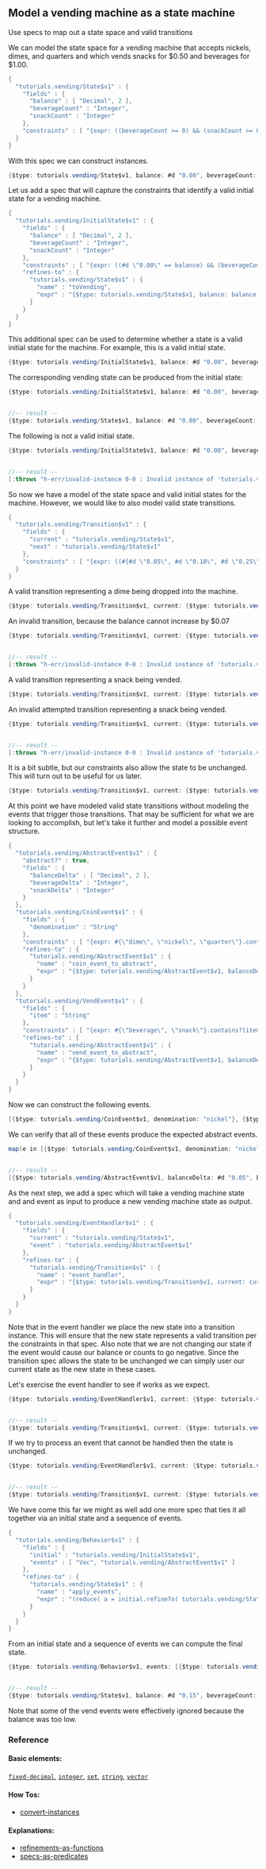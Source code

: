 <!---
  This markdown file was generated. Do not edit.
  -->

## Model a vending machine as a state machine

Use specs to map out a state space and valid transitions

We can model the state space for a vending machine that accepts nickels, dimes, and quarters and which vends  snacks for $0.50 and beverages for $1.00.

```java
{
  "tutorials.vending/State$v1" : {
    "fields" : {
      "balance" : [ "Decimal", 2 ],
      "beverageCount" : "Integer",
      "snackCount" : "Integer"
    },
    "constraints" : [ "{expr: ((beverageCount >= 0) && (snackCount >= 0)), name: \"counts_not_negative\"}", "{expr: ((beverageCount <= 20) && (snackCount <= 20)), name: \"counts_below_capacity\"}", "{expr: (balance >= #d \"0.00\"), name: \"balance_not_negative\"}" ]
  }
}
```

With this spec we can construct instances.

```java
{$type: tutorials.vending/State$v1, balance: #d "0.00", beverageCount: 10, snackCount: 15}
```

Let us add a spec that will capture the constraints that identify a valid initial state for a vending machine.

```java
{
  "tutorials.vending/InitialState$v1" : {
    "fields" : {
      "balance" : [ "Decimal", 2 ],
      "beverageCount" : "Integer",
      "snackCount" : "Integer"
    },
    "constraints" : [ "{expr: ((#d \"0.00\" == balance) && (beverageCount > 0) && (snackCount > 0)), name: \"initial_state\"}" ],
    "refines-to" : {
      "tutorials.vending/State$v1" : {
        "name" : "toVending",
        "expr" : "{$type: tutorials.vending/State$v1, balance: balance, beverageCount: beverageCount, snackCount: snackCount}"
      }
    }
  }
}
```

This additional spec can be used to determine whether a state is a valid initial state for the machine. For example, this is a valid initial state.

```java
{$type: tutorials.vending/InitialState$v1, balance: #d "0.00", beverageCount: 10, snackCount: 15}
```

The corresponding vending state can be produced from the initial state:

```java
{$type: tutorials.vending/InitialState$v1, balance: #d "0.00", beverageCount: 10, snackCount: 15}.refineTo( tutorials.vending/State$v1 )


//-- result --
{$type: tutorials.vending/State$v1, balance: #d "0.00", beverageCount: 10, snackCount: 15}
```

The following is not a valid initial state.

```java
{$type: tutorials.vending/InitialState$v1, balance: #d "0.00", beverageCount: 0, snackCount: 15}


//-- result --
[:throws "h-err/invalid-instance 0-0 : Invalid instance of 'tutorials.vending/InitialState$v1', violates constraints \"tutorials.vending/InitialState$v1/initial_state\""]
```

So now we have a model of the state space and valid initial states for the machine. However, we would like to also model valid state transitions.

```java
{
  "tutorials.vending/Transition$v1" : {
    "fields" : {
      "current" : "tutorials.vending/State$v1",
      "next" : "tutorials.vending/State$v1"
    },
    "constraints" : [ "{expr: ((#{#d \"0.05\", #d \"0.10\", #d \"0.25\"}.contains?((next.balance - current.balance)) && (next.beverageCount == current.beverageCount) && (next.snackCount == current.snackCount)) || ((#d \"0.50\" == (current.balance - next.balance)) && (next.beverageCount == current.beverageCount) && (next.snackCount == (current.snackCount - 1))) || ((#d \"1.00\" == (current.balance - next.balance)) && (next.beverageCount == (current.beverageCount - 1)) && (next.snackCount == current.snackCount)) || (current == next)), name: \"state_transitions\"}" ]
  }
}
```

A valid transition representing a dime being dropped into the machine.

```java
{$type: tutorials.vending/Transition$v1, current: {$type: tutorials.vending/State$v1, balance: #d "0.00", beverageCount: 10, snackCount: 15}, next: {$type: tutorials.vending/State$v1, balance: #d "0.10", beverageCount: 10, snackCount: 15}}
```

An invalid transition, because the balance cannot increase by $0.07

```java
{$type: tutorials.vending/Transition$v1, current: {$type: tutorials.vending/State$v1, balance: #d "0.00", beverageCount: 10, snackCount: 15}, next: {$type: tutorials.vending/State$v1, balance: #d "0.07", beverageCount: 10, snackCount: 15}}


//-- result --
[:throws "h-err/invalid-instance 0-0 : Invalid instance of 'tutorials.vending/Transition$v1', violates constraints \"tutorials.vending/Transition$v1/state_transitions\""]
```

A valid transition representing a snack being vended.

```java
{$type: tutorials.vending/Transition$v1, current: {$type: tutorials.vending/State$v1, balance: #d "0.75", beverageCount: 10, snackCount: 15}, next: {$type: tutorials.vending/State$v1, balance: #d "0.25", beverageCount: 10, snackCount: 14}}
```

An invalid attempted transition representing a snack being vended.

```java
{$type: tutorials.vending/Transition$v1, current: {$type: tutorials.vending/State$v1, balance: #d "0.75", beverageCount: 10, snackCount: 15}, next: {$type: tutorials.vending/State$v1, balance: #d "0.25", beverageCount: 9, snackCount: 14}}


//-- result --
[:throws "h-err/invalid-instance 0-0 : Invalid instance of 'tutorials.vending/Transition$v1', violates constraints \"tutorials.vending/Transition$v1/state_transitions\""]
```

It is a bit subtle, but our constraints also allow the state to be unchanged. This will turn out to be useful for us later.

```java
{$type: tutorials.vending/Transition$v1, current: {$type: tutorials.vending/State$v1, balance: #d "0.00", beverageCount: 10, snackCount: 15}, next: {$type: tutorials.vending/State$v1, balance: #d "0.00", beverageCount: 10, snackCount: 15}}
```

At this point we have modeled valid state transitions without modeling the events that trigger those transitions. That may be sufficient for what we are looking to accomplish, but let's take it further and model a possible event structure.

```java
{
  "tutorials.vending/AbstractEvent$v1" : {
    "abstract?" : true,
    "fields" : {
      "balanceDelta" : [ "Decimal", 2 ],
      "beverageDelta" : "Integer",
      "snackDelta" : "Integer"
    }
  },
  "tutorials.vending/CoinEvent$v1" : {
    "fields" : {
      "denomination" : "String"
    },
    "constraints" : [ "{expr: #{\"dime\", \"nickel\", \"quarter\"}.contains?(denomination), name: \"valid_coin\"}" ],
    "refines-to" : {
      "tutorials.vending/AbstractEvent$v1" : {
        "name" : "coin_event_to_abstract",
        "expr" : "{$type: tutorials.vending/AbstractEvent$v1, balanceDelta: (if((\"nickel\" == denomination)) {#d \"0.05\"} else {(if((\"dime\" == denomination)) {#d \"0.10\"} else {#d \"0.25\"})}), beverageDelta: 0, snackDelta: 0}"
      }
    }
  },
  "tutorials.vending/VendEvent$v1" : {
    "fields" : {
      "item" : "String"
    },
    "constraints" : [ "{expr: #{\"beverage\", \"snack\"}.contains?(item), name: \"valid_item\"}" ],
    "refines-to" : {
      "tutorials.vending/AbstractEvent$v1" : {
        "name" : "vend_event_to_abstract",
        "expr" : "{$type: tutorials.vending/AbstractEvent$v1, balanceDelta: (if((\"snack\" == item)) {#d \"-0.50\"} else {#d \"-1.00\"}), beverageDelta: (if((\"snack\" == item)) {0} else {-1}), snackDelta: (if((\"snack\" == item)) {-1} else {0})}"
      }
    }
  }
}
```

Now we can construct the following events.

```java
[{$type: tutorials.vending/CoinEvent$v1, denomination: "nickel"}, {$type: tutorials.vending/CoinEvent$v1, denomination: "dime"}, {$type: tutorials.vending/CoinEvent$v1, denomination: "quarter"}, {$type: tutorials.vending/VendEvent$v1, item: "snack"}, {$type: tutorials.vending/VendEvent$v1, item: "beverage"}]
```

We can verify that all of these events produce the expected abstract events.

```java
map(e in [{$type: tutorials.vending/CoinEvent$v1, denomination: "nickel"}, {$type: tutorials.vending/CoinEvent$v1, denomination: "dime"}, {$type: tutorials.vending/CoinEvent$v1, denomination: "quarter"}, {$type: tutorials.vending/VendEvent$v1, item: "snack"}, {$type: tutorials.vending/VendEvent$v1, item: "beverage"}])e.refineTo( tutorials.vending/AbstractEvent$v1 )


//-- result --
[{$type: tutorials.vending/AbstractEvent$v1, balanceDelta: #d "0.05", beverageDelta: 0, snackDelta: 0}, {$type: tutorials.vending/AbstractEvent$v1, balanceDelta: #d "0.10", beverageDelta: 0, snackDelta: 0}, {$type: tutorials.vending/AbstractEvent$v1, balanceDelta: #d "0.25", beverageDelta: 0, snackDelta: 0}, {$type: tutorials.vending/AbstractEvent$v1, balanceDelta: #d "-0.50", beverageDelta: 0, snackDelta: -1}, {$type: tutorials.vending/AbstractEvent$v1, balanceDelta: #d "-1.00", beverageDelta: -1, snackDelta: 0}]
```

As the next step, we add a spec which will take a vending machine state and and event as input to produce a new vending machine state as output.

```java
{
  "tutorials.vending/EventHandler$v1" : {
    "fields" : {
      "current" : "tutorials.vending/State$v1",
      "event" : "tutorials.vending/AbstractEvent$v1"
    },
    "refines-to" : {
      "tutorials.vending/Transition$v1" : {
        "name" : "event_handler",
        "expr" : "{$type: tutorials.vending/Transition$v1, current: current, next: ({ ae = event.refineTo( tutorials.vending/AbstractEvent$v1 ); newBalance = (current.balance + ae.balanceDelta); newBeverageCount = (current.beverageCount + ae.beverageDelta); newSnackCount = (current.snackCount + ae.snackDelta); (if(((newBalance >= #d \"0.00\") && (newBeverageCount >= 0) && (newSnackCount >= 0))) {{$type: tutorials.vending/State$v1, balance: newBalance, beverageCount: newBeverageCount, snackCount: newSnackCount}} else {current}) })}"
      }
    }
  }
}
```

Note that in the event handler we place the new state into a transition instance. This will ensure that the new state represents a valid transition per the constraints in that spec. Also note that we are not changing our state if the event would cause our balance or counts to go negative. Since the transition spec allows the state to be unchanged we can simply user our current state as the new state in these cases.

Let's exercise the event handler to see if works as we expect.

```java
{$type: tutorials.vending/EventHandler$v1, current: {$type: tutorials.vending/State$v1, balance: #d "0.10", beverageCount: 5, snackCount: 6}, event: {$type: tutorials.vending/CoinEvent$v1, denomination: "quarter"}}.refineTo( tutorials.vending/Transition$v1 )


//-- result --
{$type: tutorials.vending/Transition$v1, current: {$type: tutorials.vending/State$v1, balance: #d "0.10", beverageCount: 5, snackCount: 6}, next: {$type: tutorials.vending/State$v1, balance: #d "0.35", beverageCount: 5, snackCount: 6}}
```

If we try to process an event that cannot be handled then the state is unchanged.

```java
{$type: tutorials.vending/EventHandler$v1, current: {$type: tutorials.vending/State$v1, balance: #d "0.10", beverageCount: 5, snackCount: 6}, event: {$type: tutorials.vending/VendEvent$v1, item: "snack"}}.refineTo( tutorials.vending/Transition$v1 )


//-- result --
{$type: tutorials.vending/Transition$v1, current: {$type: tutorials.vending/State$v1, balance: #d "0.10", beverageCount: 5, snackCount: 6}, next: {$type: tutorials.vending/State$v1, balance: #d "0.10", beverageCount: 5, snackCount: 6}}
```

We have come this far we might as well add one more spec that ties it all together via an initial state and a sequence of events.

```java
{
  "tutorials.vending/Behavior$v1" : {
    "fields" : {
      "initial" : "tutorials.vending/InitialState$v1",
      "events" : [ "Vec", "tutorials.vending/AbstractEvent$v1" ]
    },
    "refines-to" : {
      "tutorials.vending/State$v1" : {
        "name" : "apply_events",
        "expr" : "(reduce( a = initial.refineTo( tutorials.vending/State$v1 ); e in events ) { {$type: tutorials.vending/EventHandler$v1, current: a, event: e}.refineTo( tutorials.vending/Transition$v1 ).next })"
      }
    }
  }
}
```

From an initial state and a sequence of events we can compute the final state.

```java
{$type: tutorials.vending/Behavior$v1, events: [{$type: tutorials.vending/CoinEvent$v1, denomination: "quarter"}, {$type: tutorials.vending/CoinEvent$v1, denomination: "nickel"}, {$type: tutorials.vending/VendEvent$v1, item: "snack"}, {$type: tutorials.vending/CoinEvent$v1, denomination: "dime"}, {$type: tutorials.vending/CoinEvent$v1, denomination: "quarter"}, {$type: tutorials.vending/VendEvent$v1, item: "snack"}, {$type: tutorials.vending/CoinEvent$v1, denomination: "dime"}, {$type: tutorials.vending/CoinEvent$v1, denomination: "nickel"}, {$type: tutorials.vending/CoinEvent$v1, denomination: "dime"}, {$type: tutorials.vending/CoinEvent$v1, denomination: "quarter"}, {$type: tutorials.vending/CoinEvent$v1, denomination: "quarter"}, {$type: tutorials.vending/CoinEvent$v1, denomination: "quarter"}, {$type: tutorials.vending/VendEvent$v1, item: "beverage"}, {$type: tutorials.vending/VendEvent$v1, item: "beverage"}], initial: {$type: tutorials.vending/InitialState$v1, balance: #d "0.00", beverageCount: 10, snackCount: 15}}.refineTo( tutorials.vending/State$v1 )


//-- result --
{$type: tutorials.vending/State$v1, balance: #d "0.15", beverageCount: 9, snackCount: 14}
```

Note that some of the vend events were effectively ignored because the balance was too low.

### Reference

#### Basic elements:

[`fixed-decimal`](../halite_basic-syntax-reference-j.md#fixed-decimal), [`integer`](../halite_basic-syntax-reference-j.md#integer), [`set`](../halite_basic-syntax-reference-j.md#set), [`string`](../halite_basic-syntax-reference-j.md#string), [`vector`](../halite_basic-syntax-reference-j.md#vector)

#### How Tos:

* [convert-instances](../how-to/halite_convert-instances-j.md)


#### Explanations:

* [refinements-as-functions](../explanation/halite_refinements-as-functions-j.md)
* [specs-as-predicates](../explanation/halite_specs-as-predicates-j.md)


